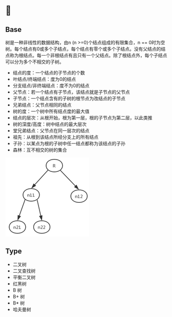 # 🌲

## Base
树是一种非线性的数据结构，由n (n >=0)个结点组成的有限集合，n == 0时为空树。每个结点有0或多个子结点，每个结点有零个或多个子结点。没有父结点的结点称为根结点。每一个非根结点有且只有一个父结点。除了根结点外，每个子结点可以分为多个不相交的子树。
* 结点的度：一个结点的子节点的个数
* 叶结点/终端结点：度为0的结点
* 分支结点/非终端结点：度不为0的结点
* 父节点：若一个结点有子节点，该结点就是子节点的父节点
* 子节点：一个结点含有的子树的根节点为改结点的子节点
* 兄弟结点：父节点相同的结点
* 树的度：一个树中所有结点度的最大值
* 结点的层次：从根开始，根为第一层，根的子节点为第二层，以此类推
* 树的深度/高度：树中结点的最大层次
* 堂兄弟结点：父节点在同一层次的结点
* 祖先：从根到该结点所经分支上的所有结点
* 子孙：以某点为根的子树中任一结点都称为该结点的子孙
* 森林：互不相交的树的集合

![tree_base](/tree_base.png)

## Type
* 二叉树
* 二叉查找树
* 平衡二叉树
* 红黑树
* B 树
* B+ 树
* B* 树
* 哈夫曼树

